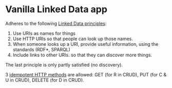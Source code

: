 # Vanilla Linked Data app

Adheres to the following [Linked Data principles](https://www.w3.org/DesignIssues/LinkedData.html):

1. Use URIs as names for things
2. Use HTTP URIs so that people can look up those names.
3. When someone looks up a URI, provide useful information, using the standards (RDF*, SPARQL)
4. Include links to other URIs. so that they can discover more things.

The last principle is only partly satisfied (no discovery).

3 [idempotent HTTP methods](https://stackoverflow.com/questions/45016234/what-is-idempotency-in-http-methods) are allowed: GET (for R in CRUD), PUT (for C & U in CRUD), DELETE (for D in CRUD).